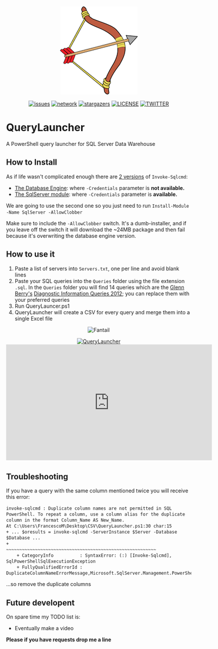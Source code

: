 <p align="center">
<img alt="Fantail" src="https://github.com/francesco1119/QueryLauncher/blob/master/index.png" />
<p align="center">
<a href="https://github.com/francesco1119/QueryLauncher/issues"><img alt="issues" src="https://img.shields.io/github/issues/francesco1119/QueryLauncher.svg"></a>
<a href="https://github.com/francesco1119/QueryLauncher/network"><img alt="network" src="https://img.shields.io/github/forks/francesco1119/QueryLauncher.svg"></a>
<a href="https://github.com/francesco1119/QueryLauncher/stargazers"><img alt="stargazers" src="https://img.shields.io/github/stars/francesco1119/QueryLauncher.svg"></a>
<a href="https://github.com/francesco1119/QueryLauncher/blob/master/LICENSE"><img alt="LICENSE" src="https://img.shields.io/github/license/francesco1119/QueryLauncher.svg"></a>
<a href="https://twitter.com/intent/tweet?text=Wow:&url=https%3A%2F%2Fgithub.com%2Ffrancesco1119%2FQueryLauncher"><img alt="TWITTER" src="https://img.shields.io/twitter/url/https/github.com/francesco1119/QueryLauncher.svg?style=social"></a>
</p>
</p>

# QueryLauncher
A PowerShell query launcher for SQL Server Data Warehouse


How to Install
------

As if life wasn't complicated enough there are [2 versions](https://stackoverflow.com/questions/51622424/powershell-invoke-sqlcmd-with-get-credential-doesnt-work) of `Invoke-Sqlcmd`:
- [The Database Engine](https://docs.microsoft.com/en-us/sql/database-engine/invoke-sqlcmd-cmdlet?view=sql-server-2014):  where `-Credentials` parameter is **not available.**
- [The SqlServer module](https://docs.microsoft.com/en-us/powershell/module/sqlserver/invoke-sqlcmd?view=sqlserver-ps): where `-Credentials` parameter is **available.**

We are going to use the second one so you just need to run `Install-Module -Name SqlServer -AllowClobber`

Make sure to include the `-AllowClobber` switch. It's a dumb-installer, and if you leave off the switch it will download the ~24MB package and then fail because it's overwriting the database engine version.

How to use it 
------

1) Paste a list of servers into `Servers.txt`, one per line and avoid blank lines
2) Paste your SQL queries into the `Queries` folder using the file extension `.sql`. In the `Queries` folder you will find 14 queries which are the [Glenn Berry's](https://sqlserverperformance.wordpress.com/2012/07/08/sql-server-2012-diagnostic-information-queries-july-2012/) [Diagnostic Information Queries 2012](https://github.com/ktaranov/sqlserver-kit/blob/master/Scripts/SQL%20Server%202012%20Diagnostic%20Information%20Queries.sql); you can replace them with your preferred queries
3) Run QueryLauncer.ps1
4) QueryLauncher will create a CSV for every query and merge them into a single Excel file

<p align="center">
<img alt="Fantail" src="https://github.com/francesco1119/QueryLauncher/blob/master/QueryLauncher.gif" />
<p align="center">
  
<div align="center">
  <a href="https://www.youtube.com/watch?v=DzdFx4tpox8&ab_channel=FrancescoMantovani"><img src="https://www.youtube.com/watch?v=DzdFx4tpox8/0.jpg" alt="QueryLauncher"></a>
</div>

<iframe width="560" height="315" src="https://www.youtube.com/embed/DzdFx4tpox8" frameborder="0" allow="accelerometer; autoplay; encrypted-media; gyroscope; picture-in-picture" allowfullscreen></iframe>

Troubleshooting
------

If you have a query with the same column mentioned twice you will receive this error:
```
invoke-sqlcmd : Duplicate column names are not permitted in SQL PowerShell. To repeat a column, use a column alias for the duplicate column in the format Column_Name AS New_Name.
At C:\Users\FrancescoM\Desktop\CSV\QueryLauncher.ps1:30 char:15
+ ... $oresults = invoke-sqlcmd -ServerInstance $Server -Database $Database ...
+                 ~~~~~~~~~~~~~~~~~~~~~~~~~~~~~~~~~~~~~~~~~~~~~~~~~~~~~~~~~
    + CategoryInfo          : SyntaxError: (:) [Invoke-Sqlcmd], SqlPowerShellSqlExecutionException
    + FullyQualifiedErrorId : DuplicateColumnNameErrorMessage,Microsoft.SqlServer.Management.PowerShell.GetScriptCommand
```
...so remove the duplicate columns

Future developent
------

On spare time my TODO list is:

* Eventually make a video

**Please if you have requests drop me a line**
